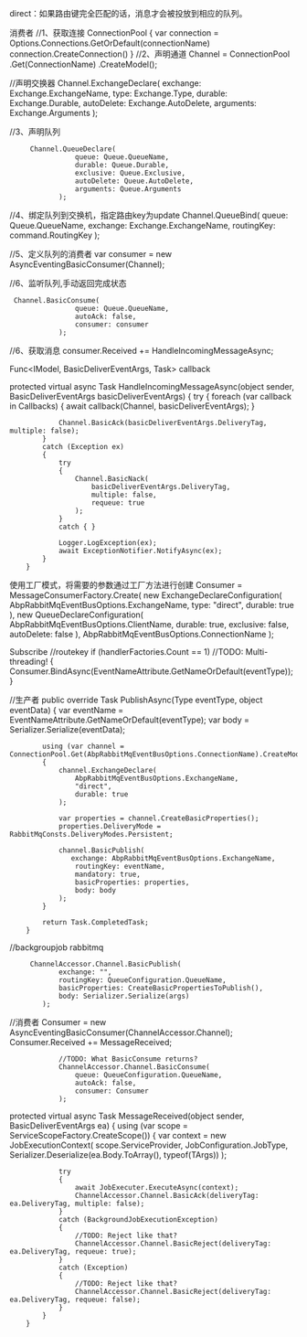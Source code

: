

direct：如果路由键完全匹配的话，消息才会被投放到相应的队列。


消费者
//1、获取连接
ConnectionPool
{
    var connection = Options.Connections.GetOrDefault(connectionName)
    connection.CreateConnection()
}
//2、声明通道
   Channel = ConnectionPool
                    .Get(ConnectionName)
                    .CreateModel();

//声明交换器
            Channel.ExchangeDeclare(
                    exchange: Exchange.ExchangeName,
                    type: Exchange.Type, 
                    durable: Exchange.Durable,
                    autoDelete: Exchange.AutoDelete,
                    arguments: Exchange.Arguments
                );


//3、声明队列

         Channel.QueueDeclare(
                    queue: Queue.QueueName,
                    durable: Queue.Durable,
                    exclusive: Queue.Exclusive,
                    autoDelete: Queue.AutoDelete,
                    arguments: Queue.Arguments
                );


//4、绑定队列到交换机，指定路由key为update
        Channel.QueueBind(
                                        queue: Queue.QueueName,
                                        exchange: Exchange.ExchangeName,
                                        routingKey: command.RoutingKey
                                    );

//5、定义队列的消费者
       var consumer = new AsyncEventingBasicConsumer(Channel);


 //6、监听队列,手动返回完成状态

     Channel.BasicConsume(
                    queue: Queue.QueueName,
                    autoAck: false,
                    consumer: consumer
                );
 //6、获取消息
 consumer.Received += HandleIncomingMessageAsync;

 Func<IModel, BasicDeliverEventArgs, Task> callback

   protected virtual async Task HandleIncomingMessageAsync(object sender, BasicDeliverEventArgs basicDeliverEventArgs)
        {
            try
            {
                foreach (var callback in Callbacks)
                {
                    await callback(Channel, basicDeliverEventArgs);
                }

                Channel.BasicAck(basicDeliverEventArgs.DeliveryTag, multiple: false);
            }
            catch (Exception ex)
            {
                try
                {
                    Channel.BasicNack(
                        basicDeliverEventArgs.DeliveryTag,
                        multiple: false,
                        requeue: true
                    );
                }
                catch { }
                
                Logger.LogException(ex);
                await ExceptionNotifier.NotifyAsync(ex);
            }
        }


使用工厂模式，将需要的参数通过工厂方法进行创建
        Consumer = MessageConsumerFactory.Create(
                new ExchangeDeclareConfiguration(
                    AbpRabbitMqEventBusOptions.ExchangeName,
                    type: "direct",
                    durable: true
                ),
                new QueueDeclareConfiguration(
                    AbpRabbitMqEventBusOptions.ClientName,
                    durable: true,
                    exclusive: false,
                    autoDelete: false
                ),
                AbpRabbitMqEventBusOptions.ConnectionName
            );

Subscribe
//routekey
     if (handlerFactories.Count == 1) //TODO: Multi-threading!
            {
                Consumer.BindAsync(EventNameAttribute.GetNameOrDefault(eventType));
            }


//生产者
 public override Task PublishAsync(Type eventType, object eventData)
        {
            var eventName = EventNameAttribute.GetNameOrDefault(eventType);
            var body = Serializer.Serialize(eventData);

            using (var channel = ConnectionPool.Get(AbpRabbitMqEventBusOptions.ConnectionName).CreateModel())
            {
                channel.ExchangeDeclare(
                    AbpRabbitMqEventBusOptions.ExchangeName,
                    "direct",
                    durable: true
                );

                var properties = channel.CreateBasicProperties();
                properties.DeliveryMode = RabbitMqConsts.DeliveryModes.Persistent;

                channel.BasicPublish(
                   exchange: AbpRabbitMqEventBusOptions.ExchangeName,
                    routingKey: eventName,
                    mandatory: true,
                    basicProperties: properties,
                    body: body
                );
            }

            return Task.CompletedTask;
        }




//backgroupjob rabbitmq

         ChannelAccessor.Channel.BasicPublish(
                exchange: "",
                routingKey: QueueConfiguration.QueueName,
                basicProperties: CreateBasicPropertiesToPublish(),
                body: Serializer.Serialize(args)
            );


//消费者
    Consumer = new AsyncEventingBasicConsumer(ChannelAccessor.Channel);
                Consumer.Received += MessageReceived;

                //TODO: What BasicConsume returns?
                ChannelAccessor.Channel.BasicConsume(
                    queue: QueueConfiguration.QueueName,
                    autoAck: false,
                    consumer: Consumer
                );

 protected virtual async Task MessageReceived(object sender, BasicDeliverEventArgs ea)
        {
            using (var scope = ServiceScopeFactory.CreateScope())
            {
                var context = new JobExecutionContext(
                    scope.ServiceProvider,
                    JobConfiguration.JobType,
                    Serializer.Deserialize(ea.Body.ToArray(), typeof(TArgs))
                );

                try
                {
                    await JobExecuter.ExecuteAsync(context);
                    ChannelAccessor.Channel.BasicAck(deliveryTag: ea.DeliveryTag, multiple: false);
                }
                catch (BackgroundJobExecutionException)
                {
                    //TODO: Reject like that?
                    ChannelAccessor.Channel.BasicReject(deliveryTag: ea.DeliveryTag, requeue: true);
                }
                catch (Exception)
                {
                    //TODO: Reject like that?
                    ChannelAccessor.Channel.BasicReject(deliveryTag: ea.DeliveryTag, requeue: false);
                }
            }
        }

